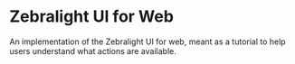 # Zebralight UI for Web

An implementation of the Zebralight UI for web, meant as a tutorial to help
users understand what actions are available.
